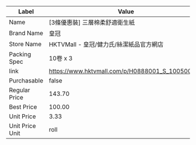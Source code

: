 | Label           | Value                                           |
| --------------- | ----------------------------------------------- |
| Name            | [3條優惠裝] 三層棉柔舒適衛生紙                               |
| Brand Name      | 皇冠                                              |
| Store Name      | HKTVMall - 皇冠/健力氏/絲潔紙品官方網店                      |
| Packing Spec    | 10卷 x 3                                         |
| link            | https://www.hktvmall.com/p/H0888001_S_10050052B |
| Purchasable     | false                                           |
| Regular Price   | 143.70                                          |
| Best Price      | 100.00                                          |
| Unit Price      | 3.33                                            |
| Unit Price Unit | roll                                            |
